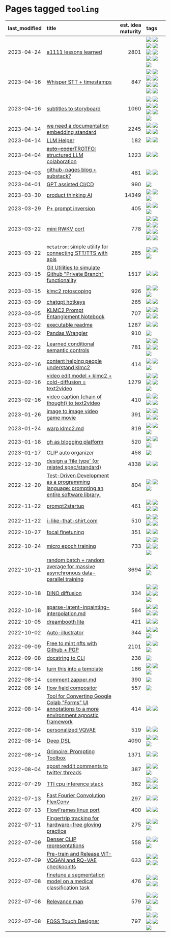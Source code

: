 # Pages tagged `tooling`

|last_modified|title|est. idea maturity|tags
|:---|:---|---:|:---|
|2023-04-24|[a1111 lessons learned](../a1111_lessons_learned.md)|2801|[![](https://img.shields.io/badge/tag-apt_registry-e168be)](../tags/apt_registry.md) [![](https://img.shields.io/badge/tag-curation-12eec5)](../tags/curation.md) [![](https://img.shields.io/badge/tag-discoverability-ea1833)](../tags/discoverability.md) [![](https://img.shields.io/badge/tag-documentation-96f12e)](../tags/documentation.md) [![](https://img.shields.io/badge/tag-experimental-fda5ff)](../tags/experimental.md) [![](https://img.shields.io/badge/tag-extensions-5e378d)](../tags/extensions.md) [![](https://img.shields.io/badge/tag-opensource-a4124b)](../tags/opensource.md) [![](https://img.shields.io/badge/tag-tooling-96f021)](../tags/tooling.md) [![](https://img.shields.io/badge/tag-ux-394ee4)](../tags/ux.md)|
|2023-04-16|[Whisper STT + timestamps](../whisper-stt-plus-timestamps.md)|847|[![](https://img.shields.io/badge/tag-colab-a9524c)](../tags/colab.md) [![](https://img.shields.io/badge/tag-dataset-eac1b9)](../tags/dataset.md) [![](https://img.shields.io/badge/tag-experimental-fda5ff)](../tags/experimental.md) [![](https://img.shields.io/badge/tag-meta-112e27)](../tags/meta.md) [![](https://img.shields.io/badge/tag-prompting-834fc2)](../tags/prompting.md) [![](https://img.shields.io/badge/tag-publicgood-5d9a82)](../tags/publicgood.md) [![](https://img.shields.io/badge/tag-stability-ebbec3)](../tags/stability.md) [![](https://img.shields.io/badge/tag-tooling-96f021)](../tags/tooling.md)|
|2023-04-16|[subtitles to storyboard](../subtitles-to-storyboard.md)|1060|[![](https://img.shields.io/badge/tag-accessibility-ff6770)](../tags/accessibility.md) [![](https://img.shields.io/badge/tag-animation-6a156e)](../tags/animation.md) [![](https://img.shields.io/badge/tag-completed-4aea2)](../tags/completed.md) [![](https://img.shields.io/badge/tag-opensource-a4124b)](../tags/opensource.md) [![](https://img.shields.io/badge/tag-prompting-834fc2)](../tags/prompting.md) [![](https://img.shields.io/badge/tag-tooling-96f021)](../tags/tooling.md) [![](https://img.shields.io/badge/tag-wip-4bcfd8)](../tags/wip.md)|
|2023-04-14|[we need a documentation embedding standard](../doc-embed-standard.md)|2245|[![](https://img.shields.io/badge/tag-accessibility-ff6770)](../tags/accessibility.md) [![](https://img.shields.io/badge/tag-documentation-96f12e)](../tags/documentation.md) [![](https://img.shields.io/badge/tag-standard-8fb3d)](../tags/standard.md) [![](https://img.shields.io/badge/tag-tooling-96f021)](../tags/tooling.md)|
|2023-04-14|[LLM Helper](../llm-helper.md)|182|[![](https://img.shields.io/badge/tag-LLM-7fe3bd)](../tags/LLM.md) [![](https://img.shields.io/badge/tag-tooling-96f021)](../tags/tooling.md)|
|2023-04-04|[~~auto-coder~~TROTFO: structured LLM colaboration](../auto-coder.md)|1223|[![](https://img.shields.io/badge/tag-prompting-834fc2)](../tags/prompting.md) [![](https://img.shields.io/badge/tag-tooling-96f021)](../tags/tooling.md)|
|2023-04-03|[github-pages blog + substack?](../gh-pages-blog-plus-substack.md)|481|[![](https://img.shields.io/badge/tag-tooling-96f021)](../tags/tooling.md) [![](https://img.shields.io/badge/tag-wip-4bcfd8)](../tags/wip.md)|
|2023-04-01|[GPT assisted CI/CD](../gpt_assisted_cicd_workflows.md)|990|[![](https://img.shields.io/badge/tag-tooling-96f021)](../tags/tooling.md)|
|2023-03-30|[product thinking AI](../product_thinking_ai.md)|14349|[![](https://img.shields.io/badge/tag-experimental-fda5ff)](../tags/experimental.md) [![](https://img.shields.io/badge/tag-foundation-cc5ed7)](../tags/foundation.md) [![](https://img.shields.io/badge/tag-tooling-96f021)](../tags/tooling.md)|
|2023-03-29|[P+ prompt inversion](../p_plus_inversion.md)|405|[![](https://img.shields.io/badge/tag-prompting-834fc2)](../tags/prompting.md) [![](https://img.shields.io/badge/tag-tooling-96f021)](../tags/tooling.md) [![](https://img.shields.io/badge/tag-wip-4bcfd8)](../tags/wip.md)|
|2023-03-22|[mini RWKV port](../rust_rwkv.md)|778|[![](https://img.shields.io/badge/tag-RNN-8a140)](../tags/RNN.md) [![](https://img.shields.io/badge/tag-completed-4aea2)](../tags/completed.md) [![](https://img.shields.io/badge/tag-experimental-fda5ff)](../tags/experimental.md) [![](https://img.shields.io/badge/tag-ggml-83cbca)](../tags/ggml.md) [![](https://img.shields.io/badge/tag-mobilenet-e33481)](../tags/mobilenet.md) [![](https://img.shields.io/badge/tag-model_compression-b59164)](../tags/model_compression.md) [![](https://img.shields.io/badge/tag-tooling-96f021)](../tags/tooling.md) [![](https://img.shields.io/badge/tag-wip-4bcfd8)](../tags/wip.md)|
|2023-03-22|[`metatron`: simple utility for connecting STT/TTS with apis](../metatron.md)|285|[![](https://img.shields.io/badge/tag-accessibility-ff6770)](../tags/accessibility.md) [![](https://img.shields.io/badge/tag-tooling-96f021)](../tags/tooling.md) [![](https://img.shields.io/badge/tag-wip-4bcfd8)](../tags/wip.md)|
|2023-03-15|[Git Utilities to simulate Github "Private Branch" functionality](../git_private_branch_utils.md)|1517|[![](https://img.shields.io/badge/tag-stability-ebbec3)](../tags/stability.md) [![](https://img.shields.io/badge/tag-tooling-96f021)](../tags/tooling.md)|
|2023-03-15|[klmc2 rotoscoping](../klmc2_rotoscoping.md)|926|[![](https://img.shields.io/badge/tag-animation-6a156e)](../tags/animation.md) [![](https://img.shields.io/badge/tag-experimental-fda5ff)](../tags/experimental.md) [![](https://img.shields.io/badge/tag-tooling-96f021)](../tags/tooling.md)|
|2023-03-09|[chatgpt hotkeys](../chatgpt_hotkeys.md)|265|[![](https://img.shields.io/badge/tag-tooling-96f021)](../tags/tooling.md) [![](https://img.shields.io/badge/tag-wip-4bcfd8)](../tags/wip.md)|
|2023-03-05|[KLMC2 Prompt Entanglement Notebook](../klmc2-prompt-entanglement.md)|707|[![](https://img.shields.io/badge/tag-meta-112e27)](../tags/meta.md) [![](https://img.shields.io/badge/tag-prompting-834fc2)](../tags/prompting.md) [![](https://img.shields.io/badge/tag-tooling-96f021)](../tags/tooling.md) [![](https://img.shields.io/badge/tag-wip-4bcfd8)](../tags/wip.md)|
|2023-03-02|[executable readme](../executable_readme.md)|1287|[![](https://img.shields.io/badge/tag-tooling-96f021)](../tags/tooling.md) [![](https://img.shields.io/badge/tag-wip-4bcfd8)](../tags/wip.md)|
|2023-03-02|[Pandas Wrangler](../pandas_wrangler.md)|910|[![](https://img.shields.io/badge/tag-tooling-96f021)](../tags/tooling.md)|
|2023-02-22|[Learned conditional semantic controls](../learned-conditional-semantic-controls.md)|781|[![](https://img.shields.io/badge/tag-animation-6a156e)](../tags/animation.md) [![](https://img.shields.io/badge/tag-colab-a9524c)](../tags/colab.md) [![](https://img.shields.io/badge/tag-experimental-fda5ff)](../tags/experimental.md) [![](https://img.shields.io/badge/tag-prompting-834fc2)](../tags/prompting.md) [![](https://img.shields.io/badge/tag-tooling-96f021)](../tags/tooling.md)|
|2023-02-16|[content helping people understand klmc2](../explaining_klmc2.md)|414|[![](https://img.shields.io/badge/tag-meta-112e27)](../tags/meta.md) [![](https://img.shields.io/badge/tag-tooling-96f021)](../tags/tooling.md) [![](https://img.shields.io/badge/tag-wip-4bcfd8)](../tags/wip.md)|
|2023-02-16|[video edit model + klmc2 + cold-diffusion = text2video](../video-edit-model-over-init-video.md)|1279|[![](https://img.shields.io/badge/tag-animation-6a156e)](../tags/animation.md) [![](https://img.shields.io/badge/tag-meta-112e27)](../tags/meta.md) [![](https://img.shields.io/badge/tag-publicgood-5d9a82)](../tags/publicgood.md) [![](https://img.shields.io/badge/tag-stability-ebbec3)](../tags/stability.md) [![](https://img.shields.io/badge/tag-tooling-96f021)](../tags/tooling.md)|
|2023-02-16|[video caption (chain of thought) to text2video](../video_caption_transfer.md)|410|[![](https://img.shields.io/badge/tag-animation-6a156e)](../tags/animation.md) [![](https://img.shields.io/badge/tag-experimental-fda5ff)](../tags/experimental.md) [![](https://img.shields.io/badge/tag-prompting-834fc2)](../tags/prompting.md) [![](https://img.shields.io/badge/tag-tooling-96f021)](../tags/tooling.md)|
|2023-01-26|[image to image video game movie](../img2img_video_game_movie.md)|391|[![](https://img.shields.io/badge/tag-animation-6a156e)](../tags/animation.md) [![](https://img.shields.io/badge/tag-prompting-834fc2)](../tags/prompting.md) [![](https://img.shields.io/badge/tag-tooling-96f021)](../tags/tooling.md) [![](https://img.shields.io/badge/tag-wip-4bcfd8)](../tags/wip.md)|
|2023-01-24|[warp klmc2.md](../warp_klmc2.md)|819|[![](https://img.shields.io/badge/tag-animation-6a156e)](../tags/animation.md) [![](https://img.shields.io/badge/tag-tooling-96f021)](../tags/tooling.md) [![](https://img.shields.io/badge/tag-wip-4bcfd8)](../tags/wip.md)|
|2023-01-18|[gh as blogging platform](../gh_as_blogging_platform.md)|520|[![](https://img.shields.io/badge/tag-publication-4d35f9)](../tags/publication.md) [![](https://img.shields.io/badge/tag-tooling-96f021)](../tags/tooling.md) [![](https://img.shields.io/badge/tag-wip-4bcfd8)](../tags/wip.md)|
|2023-01-17|[CLIP auto organizer](../clip_auto_organizer.md)|458|[![](https://img.shields.io/badge/tag-tooling-96f021)](../tags/tooling.md)|
|2022-12-30|[design a 'file type' (or related spec/standard)](../filetype-for-ai-art-and-animation.md)|4338|[![](https://img.shields.io/badge/tag-animation-6a156e)](../tags/animation.md) [![](https://img.shields.io/badge/tag-tooling-96f021)](../tags/tooling.md)|
|2022-12-20|[Test-Driven Development as a programming language: prompting an entire software library.](../tdd_is_2_op.md)|804|[![](https://img.shields.io/badge/tag-experimental-fda5ff)](../tags/experimental.md) [![](https://img.shields.io/badge/tag-prompting-834fc2)](../tags/prompting.md) [![](https://img.shields.io/badge/tag-tooling-96f021)](../tags/tooling.md)|
|2022-11-22|[prompt2startup](../prompt2startup.md)|461|[![](https://img.shields.io/badge/tag-animation-6a156e)](../tags/animation.md) [![](https://img.shields.io/badge/tag-experimental-fda5ff)](../tags/experimental.md) [![](https://img.shields.io/badge/tag-prompting-834fc2)](../tags/prompting.md) [![](https://img.shields.io/badge/tag-tooling-96f021)](../tags/tooling.md)|
|2022-11-22|[i-like-that-shirt.com](../ilikethatshirt.com.md)|510|[![](https://img.shields.io/badge/tag-accessibility-ff6770)](../tags/accessibility.md) [![](https://img.shields.io/badge/tag-completed-4aea2)](../tags/completed.md) [![](https://img.shields.io/badge/tag-publicgood-5d9a82)](../tags/publicgood.md) [![](https://img.shields.io/badge/tag-tooling-96f021)](../tags/tooling.md)|
|2022-10-27|[focal finetuning](../focal_finetuning.md)|351|[![](https://img.shields.io/badge/tag-tooling-96f021)](../tags/tooling.md) [![](https://img.shields.io/badge/tag-wip-4bcfd8)](../tags/wip.md)|
|2022-10-24|[micro epoch training](../micro-epoch.md)|733|[![](https://img.shields.io/badge/tag-augmentation-d5ffe)](../tags/augmentation.md) [![](https://img.shields.io/badge/tag-dataset-eac1b9)](../tags/dataset.md) [![](https://img.shields.io/badge/tag-heuristics-a68128)](../tags/heuristics.md) [![](https://img.shields.io/badge/tag-tooling-96f021)](../tags/tooling.md) [![](https://img.shields.io/badge/tag-training-d5f6c6)](../tags/training.md)|
|2022-10-21|[random batch + random average for massive asynchronous data-parallel training](../async-evolutionary-ddp.md)|3694|[![](https://img.shields.io/badge/tag-experimental-fda5ff)](../tags/experimental.md) [![](https://img.shields.io/badge/tag-foundation-cc5ed7)](../tags/foundation.md) [![](https://img.shields.io/badge/tag-tooling-96f021)](../tags/tooling.md)|
|2022-10-18|[DINO diffusion](../DINO-diffusion.md)|334|[![](https://img.shields.io/badge/tag-completed-4aea2)](../tags/completed.md) [![](https://img.shields.io/badge/tag-experimental-fda5ff)](../tags/experimental.md) [![](https://img.shields.io/badge/tag-nerf-4a3565)](../tags/nerf.md) [![](https://img.shields.io/badge/tag-tooling-96f021)](../tags/tooling.md) [![](https://img.shields.io/badge/tag-wip-4bcfd8)](../tags/wip.md)|
|2022-10-18|[sparse-latent-inpainting-interpolation.md](../sparse-latent-inpainting-interpolation.md)|584|[![](https://img.shields.io/badge/tag-animation-6a156e)](../tags/animation.md) [![](https://img.shields.io/badge/tag-prompting-834fc2)](../tags/prompting.md) [![](https://img.shields.io/badge/tag-tooling-96f021)](../tags/tooling.md) [![](https://img.shields.io/badge/tag-wip-4bcfd8)](../tags/wip.md)|
|2022-10-05|[dreambooth lite](../dreambooth-lite.md)|421|[![](https://img.shields.io/badge/tag-experimental-fda5ff)](../tags/experimental.md) [![](https://img.shields.io/badge/tag-tooling-96f021)](../tags/tooling.md)|
|2022-10-02|[Auto-illustrator](../auto-illustrator.md)|344|[![](https://img.shields.io/badge/tag-completed-4aea2)](../tags/completed.md) [![](https://img.shields.io/badge/tag-prompting-834fc2)](../tags/prompting.md) [![](https://img.shields.io/badge/tag-tooling-96f021)](../tags/tooling.md)|
|2022-09-09|[Free to mint nfts with Github + PGP](../free-to-mint-nfts_git_plus_pgp.md)|2101|[![](https://img.shields.io/badge/tag-publicgood-5d9a82)](../tags/publicgood.md) [![](https://img.shields.io/badge/tag-tooling-96f021)](../tags/tooling.md) [![](https://img.shields.io/badge/tag-wip-4bcfd8)](../tags/wip.md)|
|2022-09-08|[docstring to CLI](../docstring-to-cli.md)|238|[![](https://img.shields.io/badge/tag-tooling-96f021)](../tags/tooling.md)|
|2022-08-14|[turn this into a template](../benchwarmers-template.md)|186|[![](https://img.shields.io/badge/tag-meta-112e27)](../tags/meta.md) [![](https://img.shields.io/badge/tag-tooling-96f021)](../tags/tooling.md) [![](https://img.shields.io/badge/tag-wip-4bcfd8)](../tags/wip.md)|
|2022-08-14|[comment zapper.md](../comment-zapper.md)|390|[![](https://img.shields.io/badge/tag-tooling-96f021)](../tags/tooling.md)|
|2022-08-14|[flow field compositor](../flow-field-compositor.md)|557|[![](https://img.shields.io/badge/tag-tooling-96f021)](../tags/tooling.md)|
|2022-08-14|[Tool for Converting Google Colab "Forms" UI annotations to a more environment agnostic framework](../colab-ui-converter.md)|414|[![](https://img.shields.io/badge/tag-colab-a9524c)](../tags/colab.md) [![](https://img.shields.io/badge/tag-tooling-96f021)](../tags/tooling.md)|
|2022-08-14|[personalized VQVAE](../personalized-vqvae.md)|519|[![](https://img.shields.io/badge/tag-experimental-fda5ff)](../tags/experimental.md) [![](https://img.shields.io/badge/tag-tooling-96f021)](../tags/tooling.md)|
|2022-08-14|[Deep DSL](../multistage-unsupervised-deep-DSL-learning-from-prompts-data.md)|4090|[![](https://img.shields.io/badge/tag-experimental-fda5ff)](../tags/experimental.md) [![](https://img.shields.io/badge/tag-prompting-834fc2)](../tags/prompting.md) [![](https://img.shields.io/badge/tag-tooling-96f021)](../tags/tooling.md)|
|2022-08-14|[Grimoire: Prompting Toolbox](../grimoire.md)|1371|[![](https://img.shields.io/badge/tag-prompting-834fc2)](../tags/prompting.md) [![](https://img.shields.io/badge/tag-tooling-96f021)](../tags/tooling.md)|
|2022-08-04|[xpost reddit comments to twitter threads](../reddit2twitter.md)|387|[![](https://img.shields.io/badge/tag-experimental-fda5ff)](../tags/experimental.md) [![](https://img.shields.io/badge/tag-publicgood-5d9a82)](../tags/publicgood.md) [![](https://img.shields.io/badge/tag-tooling-96f021)](../tags/tooling.md)|
|2022-07-29|[TTI cpu inference stack](../TTI-cpu-inference-stack.md)|382|[![](https://img.shields.io/badge/tag-accessibility-ff6770)](../tags/accessibility.md) [![](https://img.shields.io/badge/tag-stability-ebbec3)](../tags/stability.md) [![](https://img.shields.io/badge/tag-tooling-96f021)](../tags/tooling.md) [![](https://img.shields.io/badge/tag-wip-4bcfd8)](../tags/wip.md)|
|2022-07-13|[Fast Fourier Convolution FlexConv](../FFC-Flexconv.md)|297|[![](https://img.shields.io/badge/tag-experimental-fda5ff)](../tags/experimental.md) [![](https://img.shields.io/badge/tag-tooling-96f021)](../tags/tooling.md)|
|2022-07-13|[FlowFrames linux port](../flowframes-linux-port.md)|400|[![](https://img.shields.io/badge/tag-tooling-96f021)](../tags/tooling.md) [![](https://img.shields.io/badge/tag-wip-4bcfd8)](../tags/wip.md)|
|2022-07-11|[Fingertrip tracking for hardware-free gloving practice](../fingertrip_tracking_for_hardware_free_gloveing_practice.md)|275|[![](https://img.shields.io/badge/tag-experimental-fda5ff)](../tags/experimental.md) [![](https://img.shields.io/badge/tag-tooling-96f021)](../tags/tooling.md) [![](https://img.shields.io/badge/tag-wip-4bcfd8)](../tags/wip.md)|
|2022-07-09|[Denser CLIP representations](../denser-CLIP.md)|558|[![](https://img.shields.io/badge/tag-experimental-fda5ff)](../tags/experimental.md) [![](https://img.shields.io/badge/tag-tooling-96f021)](../tags/tooling.md) [![](https://img.shields.io/badge/tag-wip-4bcfd8)](../tags/wip.md)|
|2022-07-09|[Pre-train and Release ViT-VQGAN and RQ-VAE checkpoints](../pretrained_vit-vqgan_checkpoints.md)|633|[![](https://img.shields.io/badge/tag-completed-4aea2)](../tags/completed.md) [![](https://img.shields.io/badge/tag-dataset-eac1b9)](../tags/dataset.md) [![](https://img.shields.io/badge/tag-prompting-834fc2)](../tags/prompting.md) [![](https://img.shields.io/badge/tag-tooling-96f021)](../tags/tooling.md)|
|2022-07-08|[finetune a segmentation model on a medical classification task](../finetune_a_segmentation_model_on_a_medical_classification_task.md)|476|[![](https://img.shields.io/badge/tag-experimental-fda5ff)](../tags/experimental.md) [![](https://img.shields.io/badge/tag-image_processing-734214)](../tags/image_processing.md) [![](https://img.shields.io/badge/tag-medical_image_analysis-2b1224)](../tags/medical_image_analysis.md) [![](https://img.shields.io/badge/tag-tooling-96f021)](../tags/tooling.md)|
|2022-07-08|[Relevance map](../Relevance_map.md)|579|[![](https://img.shields.io/badge/tag-meta-112e27)](../tags/meta.md) [![](https://img.shields.io/badge/tag-prompting-834fc2)](../tags/prompting.md) [![](https://img.shields.io/badge/tag-publication-4d35f9)](../tags/publication.md) [![](https://img.shields.io/badge/tag-stability-ebbec3)](../tags/stability.md) [![](https://img.shields.io/badge/tag-tooling-96f021)](../tags/tooling.md)|
|2022-07-08|[FOSS Touch Designer](../FOSS_touch_designer.md)|797|[![](https://img.shields.io/badge/tag-alignment-77a0)](../tags/alignment.md) [![](https://img.shields.io/badge/tag-animation-6a156e)](../tags/animation.md) [![](https://img.shields.io/badge/tag-publicgood-5d9a82)](../tags/publicgood.md) [![](https://img.shields.io/badge/tag-tooling-96f021)](../tags/tooling.md) [![](https://img.shields.io/badge/tag-wip-4bcfd8)](../tags/wip.md)|